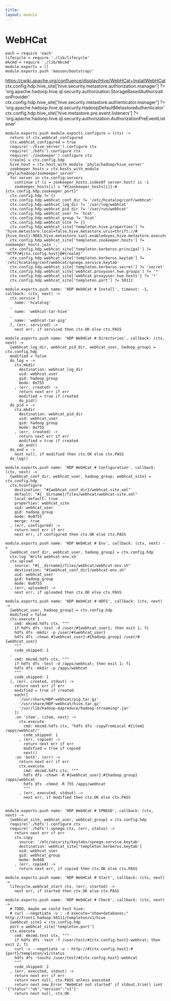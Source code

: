 ```yaml
---
title: 
layout: module
---
```


# WebHCat

    each = require 'each'
    lifecycle = require './lib/lifecycle'
    mkcmd = require './lib/mkcmd'
    module.exports = []
    module.exports.push 'masson/bootstrap/'

https://cwiki.apache.org/confluence/display/Hive/WebHCat+InstallWebHCat
ctx.config.hdp.hive_site['hive.security.metastore.authorization.manager'] ?= 'org.apache.hadoop.hive.ql.security.authorization.StorageBasedAuthorizationProvider'
ctx.config.hdp.hive_site['hive.security.metastore.authenticator.manager'] ?= 'org.apache.hadoop.hive.ql.security.HadoopDefaultMetastoreAuthenticator'
ctx.config.hdp.hive_site['hive.metastore.pre.event.listeners'] ?= 'org.apache.hadoop.hive.ql.security.authorization.AuthorizationPreEventListener'

    module.exports.push module.exports.configure = (ctx) ->
      return if ctx.webhcat_configured
      ctx.webhcat_configured = true
      require('./hive_server').configure ctx
      require('./hdfs').configure ctx
      require('./zookeeper').configure ctx
      {realm} = ctx.config.hdp
      hive_host = ctx.host_with_module 'phyla/hadoop/hive_server'
      zookeeper_hosts = ctx.hosts_with_module 'phyla/hadoop/zookeeper_server'
      for server in ctx.config.servers
        continue if (i = zookeeper_hosts.indexOf server.host) is -1
        zookeeper_hosts[i] = "#{zookeeper_hosts[i]}:#{ctx.config.hdp.zookeeper_port}"
      ctx.config.hdp ?= {}
      ctx.config.hdp.webhcat_conf_dir ?= '/etc/hcatalog/conf/webhcat'
      ctx.config.hdp.webhcat_log_dir ?= '/var/log/webhcat'
      ctx.config.hdp.webhcat_pid_dir ?= '/var/run/webhcat'
      ctx.config.hdp.webhcat_user ?= 'hcat'
      ctx.config.hdp.webhcat_group ?= 'hcat'
      ctx.config.hdp.webhcat_site ?= {}
      ctx.config.hdp.webhcat_site['templeton.hive.properties'] ?= "hive.metastore.local=false,hive.metastore.uris=thrift://#{hive_host}:9083,hive.metastore.sasl.enabled=yes,hive.metastore.execute.setugi=true,hive.metastore.warehouse.dir=/apps/hive/warehouse"
      ctx.config.hdp.webhcat_site['templeton.zookeeper.hosts'] ?= zookeeper_hosts.join ','
      ctx.config.hdp.webhcat_site['templeton.kerberos.principal'] ?= "HTTP/#{ctx.config.host}@#{realm}"
      ctx.config.hdp.webhcat_site['templeton.kerberos.keytab'] ?= '/etc/hcatalog/conf/webhcat/spnego.service.keytab'
      ctx.config.hdp.webhcat_site['templeton.kerberos.secret'] ?= 'secret'
      ctx.config.hdp.webhcat_site['webhcat.proxyuser.hue.groups'] ?= '*'
      ctx.config.hdp.webhcat_site['webhcat.proxyuser.hue.hosts'] ?= '*'
      ctx.config.hdp.webhcat_site['templeton.port'] ?= 50111

    module.exports.push name: 'HDP WebHCat # Install', timeout: -1, callback: (ctx, next) ->
      ctx.service [
        name: 'hcatalog'
      ,
        name: 'webhcat-tar-hive'
      ,
        name: 'webhcat-tar-pig'
      ], (err, serviced) ->
        next err, if serviced then ctx.OK else ctx.PASS

    module.exports.push name: 'HDP WebHCat # Directories', callback: (ctx, next) ->
      {webhcat_log_dir, webhcat_pid_dir, webhcat_user, hadoop_group} = ctx.config.hdp
      modified = false
      do_log = ->
        ctx.mkdir
          destination: webhcat_log_dir
          uid: webhcat_user
          gid: hadoop_group
          mode: 0o755
        , (err, created) ->
          return next err if err
          modified = true if created
          do_pid()
      do_pid = ->
        ctx.mkdir
          destination: webhcat_pid_dir
          uid: webhcat_user
          gid: hadoop_group
          mode: 0o755
        , (err, created) ->
          return next err if err
          modified = true if created
          do_end()
      do_end = ->
        next null, if modified then ctx.OK else ctx.PASS
      do_log()

    module.exports.push name: 'HDP WebHCat # Configuration', callback: (ctx, next) ->
      {webhcat_conf_dir, webhcat_user, hadoop_group, webhcat_site} = ctx.config.hdp
      ctx.hconfigure
        destination: "#{webhcat_conf_dir}/webhcat-site.xml"
        default: "#{__dirname}/files/webhcat/webhcat-site.xml"
        local_default: true
        properties: webhcat_site
        uid: webhcat_user
        gid: hadoop_group
        mode: 0o0755
        merge: true
      , (err, configured) ->
        return next err if err
        next err, if configured then ctx.OK else ctx.PASS

    module.exports.push name: 'HDP WebHCat # Env', callback: (ctx, next) ->
      {webhcat_conf_dir, webhcat_user, hadoop_group} = ctx.config.hdp
      ctx.log 'Write webhcat-env.sh'
      ctx.upload
        source: "#{__dirname}/files/webhcat/webhcat-env.sh"
        destination: "#{webhcat_conf_dir}/webhcat-env.sh"
        uid: webhcat_user
        gid: hadoop_group
        mode: 0o0755
      , (err, uploaded) ->
        next err, if uploaded then ctx.OK else ctx.PASS

    module.exports.push name: 'HDP WebHCat # HDFS', callback: (ctx, next) ->
      {webhcat_user, hadoop_group} = ctx.config.hdp
      modified = false
      ctx.execute [
        cmd: mkcmd.hdfs ctx, """
        if hdfs dfs -test -d /user/#{webhcat_user}; then exit 1; fi
        hdfs dfs -mkdir -p /user/#{webhcat_user}
        hdfs dfs -chown #{webhcat_user}:#{hadoop_group} /user/#{webhcat_user}
        """
        code_skipped: 1
      ,
        cmd: mkcmd.hdfs ctx, """
        if hdfs dfs -test -d /apps/webhcat; then exit 1; fi
        hdfs dfs -mkdir -p /apps/webhcat
        """
        code_skipped: 1
      ], (err, created, stdout) ->
        return next err if err
        modified = true if created
        each([
          '/usr/share/HDP-webhcat/pig.tar.gz'
          '/usr/share/HDP-webhcat/hive.tar.gz'
          '/usr/lib/hadoop-mapreduce/hadoop-streaming*.jar'
        ])
        .on 'item', (item, next) ->
          ctx.execute
            cmd: mkcmd.hdfs ctx, "hdfs dfs -copyFromLocal #{item} /apps/webhcat/"
            code_skipped: 1
          , (err, copied) ->
            return next err if err
            modified = true if copied
            next()
        .on 'both', (err) ->
          return next err if err
          ctx.execute
            cmd: mkcmd.hdfs ctx, """
            hdfs dfs -chown -R #{webhcat_user}:#{hadoop_group} /apps/webhcat
            hdfs dfs -chmod -R 755 /apps/webhcat
            """
          , (err, executed, stdout) ->
            next err, if modified then ctx.OK else ctx.PASS


    module.exports.push name: 'HDP WebHCat # SPNEGO', callback: (ctx, next) ->
      {webhcat_site, webhcat_user, webhcat_group} = ctx.config.hdp
      require('./hdfs').configure ctx
      require('./hdfs').spnego ctx, (err, status) ->
        return next err if err
        ctx.copy
          source: '/etc/security/keytabs/spnego.service.keytab'
          destination: webhcat_site['templeton.kerberos.keytab']
          uid: webhcat_user
          gid: webhcat_group
          mode: 0o660
        , (err, copied) ->
          return next err, if copied then ctx.OK else ctx.PASS

    module.exports.push name: 'HDP WebHCat # Start', callback: (ctx, next) ->
      lifecycle.webhcat_start ctx, (err, started) ->
        next err, if started then ctx.OK else ctx.PASS

    module.exports.push name: 'HDP WebHCat # Check', callback: (ctx, next) ->
      # TODO, maybe we could test hive:
      # curl --negotiate -u : -d execute="show+databases;" http://front1.hadoop:50111/templeton/v1/hive
      {webhcat_site} = ctx.config.hdp
      port = webhcat_site['templeton.port']
      ctx.execute
        cmd: mkcmd.test ctx, """
        if hdfs dfs -test -f /user/test/#{ctx.config.host}-webhcat; then exit 2; fi
        curl -s --negotiate -u : http://#{ctx.config.host}:#{port}/templeton/v1/status
        hdfs dfs -touchz /user/test/#{ctx.config.host}-webhcat
        """
        code_skipped: 2
      , (err, executed, stdout) ->
        return next err if err
        return next null, ctx.PASS unless executed
        return next new Error "WebHCat not started" if stdout.trim() isnt '{"status":"ok","version":"v1"}'
        return next null, ctx.OK







